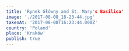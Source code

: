 ```yaml
---
title: 'Rynek Główny and St. Mary's Basilica'
image: './2017-08-08_18-23-44.jpg'
takenAt: '2017-08-08T16:23:44.000Z'
country: 'Poland'
place: 'Kraków'
publish: true
---
```

